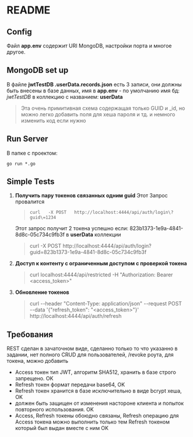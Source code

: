 ﻿# README

## Config

Файл **app.env** содержит URI MongoDB, настройки порта и многое другое.

## MongoDB set up
В файле **jwtTestDB .userData.records.json** есть 3 записи,
они должны быть внесены в базе данных, имя в **app.env** - по умолчанию имя бд: *jwtTestDB*  в коллекцию с названием: **userData**

> Эта очень примитивная схема содержащая только GUID и _id, но можно легко добавить поля для хеша пароля и тд. и немного изменить код если нужно

## Run Server
В папке с проектом:

    go run *.go

## Simple Tests

 1. **Получить пару токенов связанных одним guid**
 Этот Запрос провалится

      >  `curl   -X POST   http://localhost:4444/api/auth/login\?guid\=1234`

	Этот запрос получит 2 токена успешно если: 823b1373-1e9a-4841-8d8c-05c734c9fb3f в **userData** коллекции

    

    > curl   -X POST http://localhost:4444/api/auth/login\?guid\=823b1373-1e9a-4841-8d8c-05c734c9fb3f

 2. **Доступ к контенту с ограниченным доступом с проверкой токена**

     >  curl localhost:4444/api/restricted -H "Authorization: Bearer <access_token>"

3. **Обновление токенов**

    > curl --header "Content-Type: application/json"   --request POST  
    > --data '{"refresh_token": "<access_token>"}' http://localhost:4444/api/auth/refresh

	

## Требования
REST сделан в зачаточном виде, сделанно только то что указанно в задании, нет полного CRUD для пользователей, /revoke роута, для токена, можно добавить

 - Access токен тип JWT, алгоритм SHA512, хранить в базе строго запрещено.  OK
 - Refresh токен формат передачи base64,   OK
 - Refresh токен хранится в базе исключительно в виде bcrypt хеша,  OK
 -  должен быть защищен от изменения настороне клиента и попыток повторного использования. OK
 - Access, Refresh токены обоюдно связаны, Refresh операцию для Access токена можно выполнить только тем Refresh токеном который был выдан вместе с ним OK


